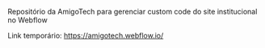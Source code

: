 Repositório da AmigoTech para gerenciar custom code do site institucional no Webflow

Link temporário: https://amigotech.webflow.io/
